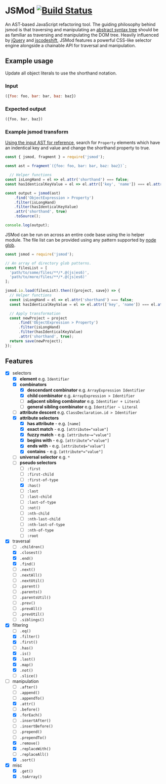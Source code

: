 # JSMod [![Build Status](https://travis-ci.com/BrendanAnnable/jsmod.svg?token=wKbruTw5LY4t3eSFssqK&branch=master)](https://travis-ci.com/BrendanAnnable/jsmod)
An AST-based JavaScript refactoring tool. The guiding philosophy behind jsmod is that traversing and manipulating an [abstract syntax tree](https://en.wikipedia.org/wiki/Abstract_syntax_tree) should be as familiar as traversing and manipulating the DOM tree. Heavily influenced by [jQuery](http://api.jquery.com/) and [jscodeshift](https://github.com/facebook/jscodeshift), JSMod features a powerful CSS-like selector engine alongside a chainable API for traversal and manipulation.

## Example usage

Update all object literals to use the shorthand notation.

### Input
```js
({foo: foo, bar: bar, baz: baz})
```

### Expected output

```js
({foo, bar, baz})
```

### Example jsmod transform

[Using the input AST for reference](http://astexplorer.net/#/vD1TZhlqtm), search for `Property` elements which have an indentical key and value and change the shorthand property to true.

```js
const { jsmod, fragment } = require('jsmod');

const ast = fragment`({foo: foo, bar: bar, baz: baz})`;

  // Helper functions
const isLongHand = el => el.attr('shorthand') === false;
const hasIdenticalKeyValue = el => el.attr(['key', 'name']) === el.attr(['value', 'name']);

const output = jsmod(ast)
    .find('ObjectExpression > Property')
    .filter(isLongHand)
    .filter(hasIdenticalKeyValue)
    .attr('shorthand', true)
    .toSource();

console.log(output);

```

JSMod can be run on across an entire code base using the io helper module. The file list can be provided using any pattern supported by [node glob](https://github.com/isaacs/node-glob).

```js
const jsmod = require('jsmod');

// An array of directory glob patterns.
const filesList = [
  'path/to/some/files/**/*.@(js|es6)',
  'path/to/more/files/**/*.@(js|es6)'
];

jsmod.io.load(filesList).then(({project, save}) => {
  // Helper functions
  const isLongHand = el => el.attr('shorthand') === false;
  const hasIdenticalKeyValue = el => el.attr(['key', 'name']) === el.attr(['value', 'name']);

  // Apply transformation
  const newProject = project
      .find('ObjectExpression > Property')
      .filter(isLongHand)
      .filter(hasIdenticalKeyValue)
      .attr('shorthand', true);
  return save(newProject);
});
```

## Features
- [x] selectors
  - [x] **element** e.g. `Identifier`
  - [x] **combinators**
    - [x] **descendant combinator** e.g. `ArrayExpression Identifier`
    - [x] **child combinator** e.g. `ArrayExpression > Identifier`
    - [ ] **adjacent sibling combinator** e.g. `Identifier + Literal`
    - [ ] **general sibling combinator** e.g. `Identifier ~ Literal`
  - [ ] **attribute descent** e.g. `ClassDeclaration.id > Identifier`
  - [x] **attribute selectors**
    - [x] **has attribute** - e.g. `[name]`
    - [x] **exact match** - e.g. `[attribute="value"]`
    - [x] **fuzzy match** - e.g. `[attribute~="value"]`
    - [x] **begins with** - e.g. `[attribute^="value"]`
    - [x] **ends with** - e.g. `[attribute$="value"]`
    - [x] **contains** - e.g. `[attribute*="value"]`
  - [ ] **universal selector** e.g. `*`
  - [ ] **pseudo selectors**
    - [ ] `:first`
    - [ ] `:first-child`
    - [ ] `:first-of-type`
    - [x] `:has()`
    - [ ] `:last`
    - [ ] `:last-child`
    - [ ] `:last-of-type`
    - [ ] `:not()`
    - [ ] `:nth-child`
    - [ ] `:nth-last-child`
    - [ ] `:nth-last-of-type`
    - [ ] `:nth-of-type`
    - [ ] `:root`
- [x] traversal
  - [ ] `.children()`
  - [x] `.closest()`
  - [x] `.end()`
  - [x] `.find()`
  - [ ] `.next()`
  - [ ] `.nextAll()`
  - [ ] `.nextUtil()`
  - [ ] `.parent()`
  - [ ] `.parents()`
  - [ ] `.parentsUtil()`
  - [ ] `.prev()`
  - [ ] `.prevAll()`
  - [ ] `.prevUtil()`
  - [ ] `.siblings()`
- [x] filtering
  - [ ] `.eq()`
  - [x] `.filter()`
  - [x] `.first()`
  - [ ] `.has()`
  - [x] `.is()`
  - [x] `.last()`
  - [x] `.map()`
  - [x] `.not()`
  - [ ] `.slice()`
- [ ] manipulation
  - [ ] `.after()`
  - [ ] `.append()`
  - [ ] `.appendTo()`
  - [x] `.attr()`
  - [ ] `.before()`
  - [x] `.forEach()`
  - [ ] `.insertAfter()`
  - [ ] `.insertBefore()`
  - [ ] `.prepend()`
  - [ ] `.prependTo()`
  - [x] `.remove()`
  - [x] `.replaceWith()`
  - [ ] `.replaceAll()`
  - [x] `.sort()`
- [x] misc
  - [x] `.get()`
  - [x] `.toArray()`
